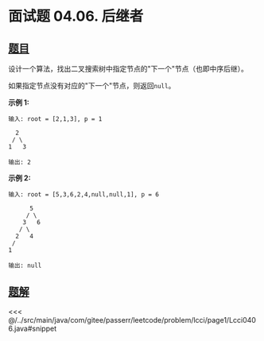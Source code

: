 # 面试题 04.06. 后继者

## [题目](https://leetcode.cn/problems/successor-lcci/)
设计一个算法，找出二叉搜索树中指定节点的"下一个"节点（也即中序后继）。

如果指定节点没有对应的"下一个"节点，则返回`null`。

**示例 1:**

    输入: root = [2,1,3], p = 1

      2
     / \
    1   3

    输出: 2

**示例 2:**

    输入: root = [5,3,6,2,4,null,null,1], p = 6

          5
         / \
        3   6
       / \
      2   4
     /   
    1

    输出: null



## [题解](https://github.com/PasseRR/JavaLeetCode/blob/master/src/main/java/com/gitee/passerr/leetcode/problem/lcci/page1/Lcci0406.java)

<<< @/../src/main/java/com/gitee/passerr/leetcode/problem/lcci/page1/Lcci0406.java#snippet

